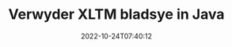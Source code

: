 ---
############################# Static ############################
layout: "auto-gen-merger"
date: 2022-10-24T07:40:12
draft: false
otherformats: pdf pps ppsx ppt pptx rtf tex vdx vsdm vsdx vssm vssx vstm vstx vsx vtx

############################# Head ############################
head_title: "Verwyder XLTM bladsye in Java"
head_description: "Verwyder of skrap 'n enkele bladsy of versameling bladsye uit 'n XLTM-lêer in Java deur die bladsyvolgorde om te keer deur die dokumentsamesmeltings-API te gebruik."

############################# Header ############################
title: "Verwyder XLTM bladsye in Java"
description: "Verwyder XLTM Bladsye met 'n paar reëls van Java-kode."
bg_image: "https://cms.admin.containerize.com/templates/aspose/App_Themes/V3/images/bg/header1.png"
bg_overlay: false
button:
    enable: true
    icon: "fas fa-arrow-down"
    label: "Laai gratis proeflopie af"
    link: "https://downloads.groupdocs.com/merger/java"

############################# SubMenu ############################
submenu:
    enable: true

    left:
        img_alt: "GroupDocs.Merger for Java"
        image: "https://cms.admin.containerize.com/templates/groupdocs/images/product-logos/90x90-noborder/groupdocs-merger-java.png"
        product: "GroupDocs.Merger"
        platform: "Java"

    middle:
        button:

            # button loop
            - link: "https://apireference.groupdocs.com/merger/java"
              text: "API-verwysing"

            # button loop
            - link: "https://github.com/groupdocs-merger"
              text: "Kode voorbeelde"

            # button loop
            - link: "https://products.groupdocs.app/merger/family"
              text: "Regstreekse demonstrasies"

            # button loop
            - link: "https://purchase.groupdocs.com/pricing/merger/java"
              text: "Pryse"

    right:
        link_download: "https://downloads.groupdocs.com/merger"
        link_learn: "https://docs.groupdocs.com/merger/java"
        link_buy: "https://purchase.groupdocs.com"

############################# About ############################
about:
    enable: true
    title: "Oor GroupDocs.Merger for Java API"
    content: |
        [GroupDocs.Merger for Java](/af/merger/java/) bied 'n eenvoudige oplossing om veilig saam te smelt en te verdeel tussen 'n wye reeks dokumentformate, insluitend PDF, Microsoft Office (Word, Excel, PowerPoint , OneNote), OpenDocument, HTML, beelde en vele ander binne Java toepassings. Deur net 'n paar reëls van die kode by te voeg, voer verskeie dokumentbewerkings uit soos skuif, verwyder, draai, ruil, onttrek of verander die oriëntasie van bladsye binne die dokumente. Die dokumentsamesmeltings-API ondersteun ook die voorskou van dokumentbladsye as 'n prent om die dokumentstruktuur, formatering en inhoud op die bladsy te ontleed.
        
        GroupDocs.Merger API is 'n regte keuse vir korporatiewe oplossings wat funksies nodig het om lêerbladsye te verwyder. Hierdie API's word goed ondersteun op alle groot bedryfstelsels en platforms insluitend J2SE 7.0 (1.7), J2SE 8.0 (1.8), Java 10.

############################# Steps ############################
steps:
    enable: true
    title_left: "Verwyder XLTM lêerbladsye in Java"
    content_left: |
        [GroupDocs.Merger for Java](/af/merger/java/) maak dit maklik vir Java-ontwikkelaars om 'n enkele of 'n aantal spesifieke bladsye binne 'n XLTM uit te vee lêer deur 'n paar maklike stappe te implementeer.
        
        * Inisialiseer **Verwyderopsies** met bladsynommers om te verwyder.
        * Skep nuwe instansie van **Merger** en gee brondokumentpad as 'n konstruktorparameter deur.
        * Bel **removePages** en slaag **RemoveOptions**-objek deur.
        * Roep **stoor** en spesifiseer die lêerpad om die resulterende dokument te stoor.

    title_right: "Stelselvereistes"
    content_right: |
        GroupDocs.Merger for Java API's word op alle groot platforms en bedryfstelsels ondersteun. Voordat u die kode hieronder uitvoer, maak asseblief seker dat u die volgende voorvereistes op u stelsel geïnstalleer het.

        * Bedryfstelsels: Microsoft Windows, Linux, MacOS
        * Ontwikkelingsomgewings: NetBeans, IntelliJ IDEA, Eclipse
        * Raamwerke: J2SE 7.0 (1.7), J2SE 8.0 (1.8), Java 10
        * Laai die nuutste weergawe van GroupDocs.Merger for Java af vanaf [Maven](https://repository.groupdocs.com/webapp/#/artifacts/browse/tree/General/repo/com/groupdocs/groupdocs-merger)
         
    code: |
     {{% merger/additional-styles %}}
     {{< merger/code-merger title="Hoe om XLTM lêerbladsye te verwyder deur Java voorbeeldkode te gebruik">}}

        ```java    
        // Verwyder XLTM lêerbladsye deur GroupDocs.Merger API te gebruik
        // Inisialiseer RemoveOptions-klas met geselekteerde bladsynommers
        RemoveOptions removeOptions = new RemoveOptions(new int[] { 3, 6 });

        // Instansieer samesmelting met invoer XLTM dokument
        Merger merger = new Merger("input.xltm");

        // Roep removePages metode en gee RemoveOptions voorwerp aan dit
        merger.removePages(removeOptions);
    
        // Roep stoormetode en slaag die gewenste lêerpad om die uitvoerdokument te stoor
        merger.save("output.xltm");
        ```
     {{< /merger/code-merger >}}

############################# Demos ############################
demos:
    enable: true
    title: "Regstreekse demonstrasies - Verwyder XLTM bladsye aanlyn"
    content: |
       Verwyder XLTM lêerbladsye op die oomblik deur [GroupDocs.Merger Live Demos](https://products.groupdocs.app/splitter/remove-pages/xltm) webwerf te besoek.
       Die lewendige demo het die volgende voordele.
        
############################# About Formats ############################
about_formats:
    enable: true

############################# More Formats ############################
more_formats:
    enable: true
    title: "Verwyder bladsye van ander dokumentformate"
    content: |
        Java dokumente samesmelting en verdeel API vir lêerformate en beelde. Verwyder sommige van die gewilde lêerformate soos hieronder genoem.

############################# Back to top ###############################
back_to_top:
    enable: true
---